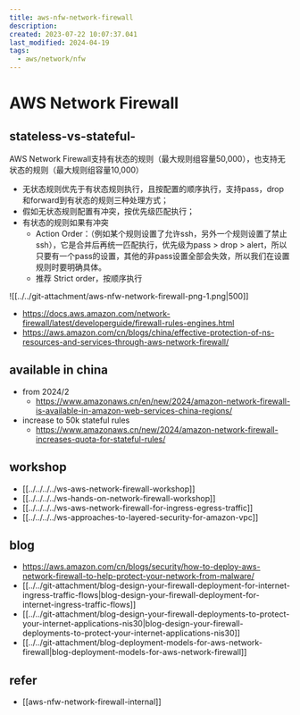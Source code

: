 ```yaml
---
title: aws-nfw-network-firewall
description: 
created: 2023-07-22 10:07:37.041
last_modified: 2024-04-19
tags:
  - aws/network/nfw
---
```

# AWS Network Firewall

## stateless-vs-stateful-
AWS Network Firewall支持有状态的规则（最大规则组容量50,000），也支持无状态的规则（最大规则组容量10,000）
- 无状态规则优先于有状态规则执行，且按配置的顺序执行，支持pass，drop和forward到有状态的规则三种处理方式；
- 假如无状态规则配置有冲突，按优先级匹配执行；
- 有状态的规则如果有冲突
    - Action Order：（例如某个规则设置了允许ssh，另外一个规则设置了禁止ssh），它是合并后再统一匹配执行，优先级为pass > drop > alert，所以只要有一个pass的设置，其他的非pass设置全部会失效，所以我们在设置规则时要明确具体。
    - 推荐 Strict order，按顺序执行

![[../../git-attachment/aws-nfw-network-firewall-png-1.png|500]]

- https://docs.aws.amazon.com/network-firewall/latest/developerguide/firewall-rules-engines.html
- https://aws.amazon.com/cn/blogs/china/effective-protection-of-ns-resources-and-services-through-aws-network-firewall/


## available in china
- from  2024/2
    - https://www.amazonaws.cn/en/new/2024/amazon-network-firewall-is-available-in-amazon-web-services-china-regions/
- increase to 50k stateful rules
    - https://www.amazonaws.cn/new/2024/amazon-network-firewall-increases-quota-for-stateful-rules/


## workshop
- [[../../../../ws-aws-network-firewall-workshop]] 
- [[../../../../ws-hands-on-network-firewall-workshop]] 
- [[../../../../ws-aws-network-firewall-for-ingress-egress-traffic]] 
- [[../../../../ws-approaches-to-layered-security-for-amazon-vpc]] 


## blog
- https://aws.amazon.com/cn/blogs/security/how-to-deploy-aws-network-firewall-to-help-protect-your-network-from-malware/
- [[../../git-attachment/blog-design-your-firewall-deployment-for-internet-ingress-traffic-flows|blog-design-your-firewall-deployment-for-internet-ingress-traffic-flows]] 
- [[../../git-attachment/blog-design-your-firewall-deployments-to-protect-your-internet-applications-nis30|blog-design-your-firewall-deployments-to-protect-your-internet-applications-nis30]] 
- [[../../git-attachment/blog-deployment-models-for-aws-network-firewall|blog-deployment-models-for-aws-network-firewall]]


## refer
- [[aws-nfw-network-firewall-internal]]



